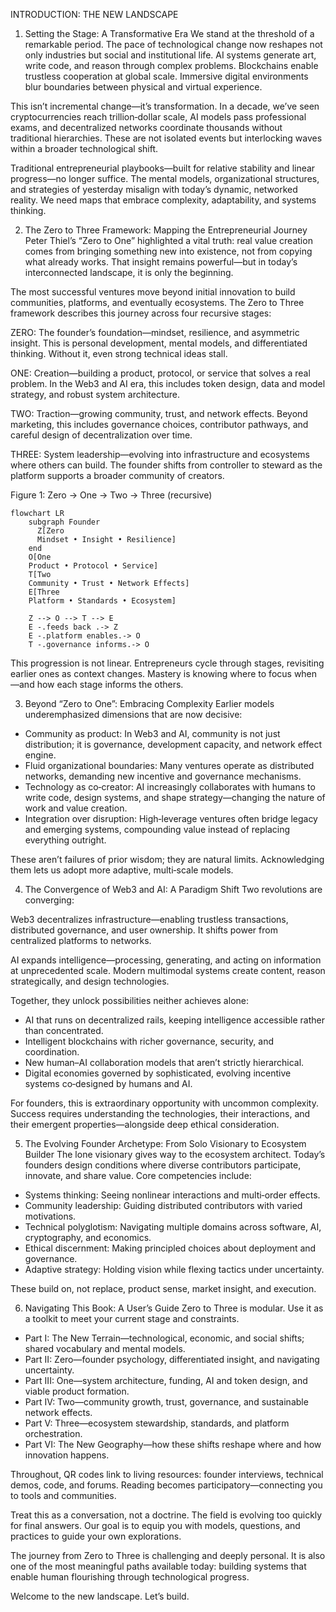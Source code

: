 INTRODUCTION: THE NEW LANDSCAPE

1. Setting the Stage: A Transformative Era
We stand at the threshold of a remarkable period. The pace of technological change now reshapes not only industries but social and institutional life. AI systems generate art, write code, and reason through complex problems. Blockchains enable trustless cooperation at global scale. Immersive digital environments blur boundaries between physical and virtual experience.

This isn’t incremental change—it’s transformation. In a decade, we’ve seen cryptocurrencies reach trillion‑dollar scale, AI models pass professional exams, and decentralized networks coordinate thousands without traditional hierarchies. These are not isolated events but interlocking waves within a broader technological shift.

Traditional entrepreneurial playbooks—built for relative stability and linear progress—no longer suffice. The mental models, organizational structures, and strategies of yesterday misalign with today’s dynamic, networked reality. We need maps that embrace complexity, adaptability, and systems thinking.

2. The Zero to Three Framework: Mapping the Entrepreneurial Journey
Peter Thiel’s “Zero to One” highlighted a vital truth: real value creation comes from bringing something new into existence, not from copying what already works. That insight remains powerful—but in today’s interconnected landscape, it is only the beginning.

The most successful ventures move beyond initial innovation to build communities, platforms, and eventually ecosystems. The Zero to Three framework describes this journey across four recursive stages:

ZERO: The founder’s foundation—mindset, resilience, and asymmetric insight. This is personal development, mental models, and differentiated thinking. Without it, even strong technical ideas stall.

ONE: Creation—building a product, protocol, or service that solves a real problem. In the Web3 and AI era, this includes token design, data and model strategy, and robust system architecture.

TWO: Traction—growing community, trust, and network effects. Beyond marketing, this includes governance choices, contributor pathways, and careful design of decentralization over time.

THREE: System leadership—evolving into infrastructure and ecosystems where others can build. The founder shifts from controller to steward as the platform supports a broader community of creators.

Figure 1: Zero → One → Two → Three (recursive)

```mermaid
flowchart LR
    subgraph Founder
      Z[Zero
      Mindset • Insight • Resilience]
    end
    O[One
    Product • Protocol • Service]
    T[Two
    Community • Trust • Network Effects]
    E[Three
    Platform • Standards • Ecosystem]

    Z --> O --> T --> E
    E -.feeds back .-> Z
    E -.platform enables.-> O
    T -.governance informs.-> O
```

This progression is not linear. Entrepreneurs cycle through stages, revisiting earlier ones as context changes. Mastery is knowing where to focus when—and how each stage informs the others.

3. Beyond “Zero to One”: Embracing Complexity
Earlier models underemphasized dimensions that are now decisive:

- Community as product: In Web3 and AI, community is not just distribution; it is governance, development capacity, and network effect engine.
- Fluid organizational boundaries: Many ventures operate as distributed networks, demanding new incentive and governance mechanisms.
- Technology as co‑creator: AI increasingly collaborates with humans to write code, design systems, and shape strategy—changing the nature of work and value creation.
- Integration over disruption: High‑leverage ventures often bridge legacy and emerging systems, compounding value instead of replacing everything outright.

These aren’t failures of prior wisdom; they are natural limits. Acknowledging them lets us adopt more adaptive, multi‑scale models.

4. The Convergence of Web3 and AI: A Paradigm Shift
Two revolutions are converging:

Web3 decentralizes infrastructure—enabling trustless transactions, distributed governance, and user ownership. It shifts power from centralized platforms to networks.

AI expands intelligence—processing, generating, and acting on information at unprecedented scale. Modern multimodal systems create content, reason strategically, and design technologies.

Together, they unlock possibilities neither achieves alone:

- AI that runs on decentralized rails, keeping intelligence accessible rather than concentrated.
- Intelligent blockchains with richer governance, security, and coordination.
- New human–AI collaboration models that aren’t strictly hierarchical.
- Digital economies governed by sophisticated, evolving incentive systems co‑designed by humans and AI.

For founders, this is extraordinary opportunity with uncommon complexity. Success requires understanding the technologies, their interactions, and their emergent properties—alongside deep ethical consideration.

5. The Evolving Founder Archetype: From Solo Visionary to Ecosystem Builder
The lone visionary gives way to the ecosystem architect. Today’s founders design conditions where diverse contributors participate, innovate, and share value. Core competencies include:

- Systems thinking: Seeing nonlinear interactions and multi‑order effects.
- Community leadership: Guiding distributed contributors with varied motivations.
- Technical polyglotism: Navigating multiple domains across software, AI, cryptography, and economics.
- Ethical discernment: Making principled choices about deployment and governance.
- Adaptive strategy: Holding vision while flexing tactics under uncertainty.

These build on, not replace, product sense, market insight, and execution.

6. Navigating This Book: A User’s Guide
Zero to Three is modular. Use it as a toolkit to meet your current stage and constraints.

- Part I: The New Terrain—technological, economic, and social shifts; shared vocabulary and mental models.
- Part II: Zero—founder psychology, differentiated insight, and navigating uncertainty.
- Part III: One—system architecture, funding, AI and token design, and viable product formation.
- Part IV: Two—community growth, trust, governance, and sustainable network effects.
- Part V: Three—ecosystem stewardship, standards, and platform orchestration.
- Part VI: The New Geography—how these shifts reshape where and how innovation happens.

Throughout, QR codes link to living resources: founder interviews, technical demos, code, and forums. Reading becomes participatory—connecting you to tools and communities.

Treat this as a conversation, not a doctrine. The field is evolving too quickly for final answers. Our goal is to equip you with models, questions, and practices to guide your own explorations.

The journey from Zero to Three is challenging and deeply personal. It is also one of the most meaningful paths available today: building systems that enable human flourishing through technological progress.

Welcome to the new landscape. Let’s build.

